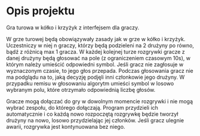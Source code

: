 # Opis projektu

Gra turowa w kółko i krzyżyk z interfejsem dla graczy.

W grze turowej będą obowiązywały zasady jak w grze w kółko i krzyżyk.
Uczestniczy w niej n graczy, którzy będą podzieleni na 2 drużyny po równo,
bądź z różnicą max 1 gracza. W każdej kolejnej turze rozgrywki gracze
z danej drużyny będą głosować na pole (z ograniczeniem czasowym 10s),
w którym należy umieścić odpowiedni symbol. Jeśli gracz nie zagłosuje
w wyznaczonym czasie, to jego głos przepada. Podczas głosowania gracz
nie ma podglądu na to, jaką decyzję podjęli inni członkowie jego drużyny.
W przypadku remisu w głosowaniu algorytm umieści symbol w losowo wybranym polu,
które otrzymało odpowiednią liczbę głosów.

Gracze mogą dołączać do gry w dowolnym momencie rozgrywki i nie mogą wybrać zespołu,
do którego dołączają. Program przydzieli ich automatycznie i co każdą nowo rozpoczętą
rozgrywkę będzie tworzył drużyny na nowo, losowo przydzielając jej członków.
Jeśli gracz ulegnie awarii, rozgrywka jest kontynuowana bez niego.
